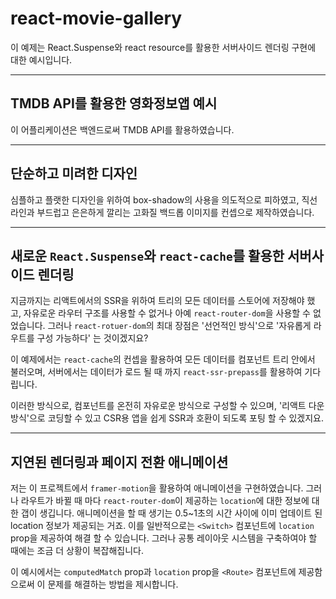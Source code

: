 # react-movie-gallery

이 예제는 React.Suspense와 react resource를 활용한 서버사이드 렌더링 구현에 대한 예시입니다.

---

## TMDB API를 활용한 영화정보앱 예시

이 어플리케이션은 백엔드로써 TMDB API를 활용하였습니다.

---

## 단순하고 미려한 디자인

심플하고 플랫한 디자인을 위하여 box-shadow의 사용을 의도적으로 피하였고, 직선 라인과 부드럽고 은은하게 깔리는 고화질 백드롭 이미지를 컨셉으로 제작하였습니다.

---

## 새로운 `React.Suspense`와 `react-cache`를 활용한 서버사이드 렌더링

지금까지는 리액트에서의 SSR을 위하여 트리의 모든 데이터를 스토어에 저장해야 했고, 자유로운 라우터 구조를 사용할 수 없거나 아예 `react-router-dom`을 사용할 수 없었습니다.
그러나 `react-rotuer-dom`의 최대 장점은 '선언적인 방식'으로 '자유롭게 라우트를 구성 가능하다' 는 것이겠지요?

이 예제에서는 `react-cache`의 컨셉을 활용하여 모든 데이터를 컴포넌트 트리 안에서 불러오며, 서버에서는 데이터가 로드 될 때 까지 `react-ssr-prepass`를 활용하여 기다립니다.

이러한 방식으로, 컴포넌트를 온전히 자유로운 방식으로 구성할 수 있으며, '리액트 다운 방식'으로 코딩할 수 있고 CSR용 앱을 쉽게 SSR과 호환이 되도록 포팅 할 수 있겠지요.

---

## 지연된 렌더링과 페이지 전환 애니메이션

저는 이 프로젝트에서 `framer-motion`을 활용하여 애니메이션을 구현하였습니다. 그러나 라우트가 바뀔 때 마다 `react-router-dom`이 제공하는 `location`에 대한 정보에 대한 갭이 생깁니다.
애니메이션을 할 때 생기는 0.5~1초의 시간 사이에 이미 업데이트 된 location 정보가 제공되는 거죠. 이를 일반적으로는 `<Switch>` 컴포넌트에 `location` prop을 제공하여 해결 할 수 있습니다.
그러나 공통 레이아웃 시스템을 구축하여야 할 때에는 조금 더 상황이 복잡해집니다.

이 예시에서는 `computedMatch` prop과 `location` prop을 `<Route>` 컴포넌트에 제공함으로써 이 문제를 해결하는 방법을 제시합니다.
